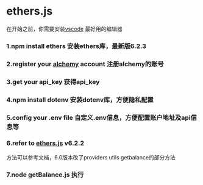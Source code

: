 # ethers.js


在开始之前，你需要安装[vscode](https://code.visualstudio.com/) 最好用的编辑器<br>


### 1.npm install ethers 安装ethers库，最新版6.2.3<br>
### 2.register your [alchemy](https://alchemy.com/?r=79fcfad4-2ed7-4c98-a89d-45885e418649) account 注册alchemy的账号<br>
### 3.get your api_key 获得api_key<br>
### 4.npm install dotenv 安装dotenv库，方便隐私配置<br>
### 5.config your .env file 自定义.env信息，方便配置账户地址及api信息等<br>
### 6.refer to [ethers.js](https://docs.ethers.org/v6/api/providers/#Provider) v6.2.2  
方法可以参考文档，6.0版本改了providers utils getbalance的部分方法<br>
### 7.node getBalance.js 执行<br>

